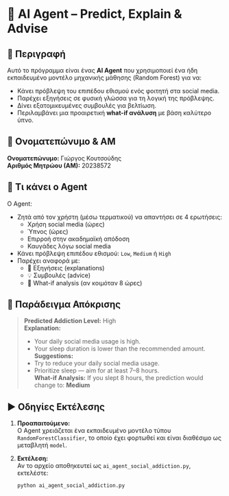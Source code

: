 # 🤖 AI Agent – Predict, Explain & Advise

## 📌 Περιγραφή

Αυτό το πρόγραμμα είναι ένας **AI Agent** που χρησιμοποιεί ένα ήδη εκπαιδευμένο μοντέλο μηχανικής μάθησης (Random Forest) για να:

- Κάνει πρόβλεψη του επιπέδου εθισμού ενός φοιτητή στα social media.
- Παρέχει εξηγήσεις σε φυσική γλώσσα για τη λογική της πρόβλεψης.
- Δίνει εξατομικευμένες συμβουλές για βελτίωση.
- Περιλαμβάνει μια προαιρετική **what-if ανάλυση** με βάση καλύτερο ύπνο.

## 👤 Ονοματεπώνυμο & ΑΜ

**Ονοματεπώνυμο:** Γιώργος Κουτσούδης  
**Αριθμός Μητρώου (ΑΜ):** 20238572

## 🎯 Τι κάνει ο Agent

Ο Agent:

- Ζητά από τον χρήστη (μέσω τερματικού) να απαντήσει σε 4 ερωτήσεις:
  - Χρήση social media (ώρες)
  - Ύπνος (ώρες)
  - Επιρροή στην ακαδημαϊκή απόδοση
  - Καυγάδες λόγω social media
- Κάνει πρόβλεψη επιπέδου εθισμού: `Low`, `Medium` ή `High`
- Παρέχει αναφορά με:
  - 📍 Εξηγήσεις (explanations)
  - 💡 Συμβουλές (advice)
  - 🔄 What-if analysis (αν κοιμόταν 8 ώρες)

## 💬 Παράδειγμα Απόκρισης

> **Predicted Addiction Level:** High  
> **Explanation:**
> - Your daily social media usage is high.
> - Your sleep duration is lower than the recommended amount.  
> **Suggestions:**
> - Try to reduce your daily social media usage.
> - Prioritize sleep — aim for at least 7–8 hours.  
> **What-if Analysis:** If you slept 8 hours, the prediction would change to: **Medium**

## ▶️ Οδηγίες Εκτέλεσης

1. **Προαπαιτούμενο:**  
   Ο Agent χρειάζεται ένα εκπαιδευμένο μοντέλο τύπου `RandomForestClassifier`, το οποίο έχει φορτωθεί και είναι διαθέσιμο ως μεταβλητή `model`.

2. **Εκτέλεση:**  
   Αν το αρχείο αποθηκευτεί ως `ai_agent_social_addiction.py`, εκτελέστε:

   ```bash
   python ai_agent_social_addiction.py
